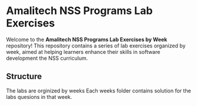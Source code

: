 # Amalitech NSS Programs Lab Exercises

Welcome to the **Amalitech NSS Programs Lab Exercises by Week** repository! This repository contains a series of lab exercises organized by week, aimed at helping learners enhance their skills in software development the NSS curriculum.

## Structure
The labs are orginized by weeks
Each weeks folder contains solution for the labs quesions in that week.


